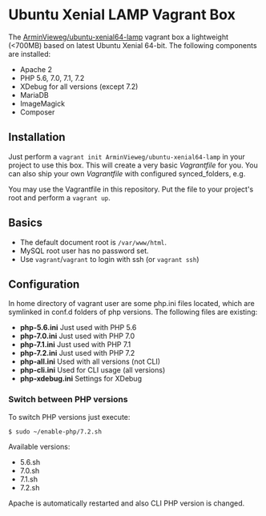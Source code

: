 # Ubuntu Xenial LAMP Vagrant Box

The [ArminVieweg/ubuntu-xenial64-lamp](https://app.vagrantup.com/ArminVieweg/boxes/ubuntu-xenial64-lamp) vagrant box
a lightweight (<700MB) based on latest Ubuntu Xenial 64-bit. The following components are installed:

* Apache 2
* PHP 5.6, 7.0, 7.1, 7.2
* XDebug for all versions (except 7.2)
* MariaDB
* ImageMagick
* Composer


## Installation

Just perform a `vagrant init ArminVieweg/ubuntu-xenial64-lamp` in your project to use this box.
This will create a very basic *Vagrantfile* for you. You can also ship your own *Vagrantfile* with
configured synced_folders, e.g.

You may use the Vagrantfile in this repository. Put the file to your project's root and perform a `vagrant up`.


## Basics

* The default document root is `/var/www/html`.
* MySQL root user has no password set.
* Use `vagrant`/`vagrant` to login with ssh (or `vagrant ssh`)


## Configuration

In home directory of vagrant user are some php.ini files located, which are symlinked in conf.d folders of php versions.
The following files are existing:

* **php-5.6.ini** Just used with PHP 5.6
* **php-7.0.ini** Just used with PHP 7.0
* **php-7.1.ini** Just used with PHP 7.1
* **php-7.2.ini** Just used with PHP 7.2
* **php-all.ini** Used with all versions (not CLI)
* **php-cli.ini** Used for CLI usage (all versions)
* **php-xdebug.ini** Settings for XDebug


### Switch between PHP versions

To switch PHP versions just execute:

`$ sudo ~/enable-php/7.2.sh`

Available versions:

* 5.6.sh
* 7.0.sh
* 7.1.sh
* 7.2.sh

Apache is automatically restarted and also CLI PHP version is changed.
